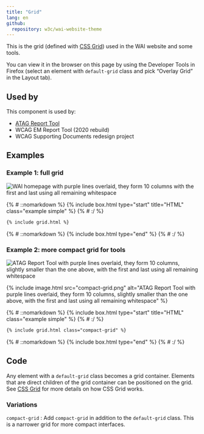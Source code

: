 ```yaml
---
title: "Grid"
lang: en
github:
  repository: w3c/wai-website-theme
---
```


This is the grid (defined with [CSS Grid](https://developer.mozilla.org/en-US/docs/Web/CSS/CSS_Grid_Layout/Basic_Concepts_of_Grid_Layout)) used in the WAI website and some tools.

You can view it in the browser on this page by using the Developer Tools in Firefox (select an element with `default-grid` class and pick “Overlay Grid” in the Layout tab).

## Used by

This component is used by: 

* [ATAG Report Tool](https://w3.org/WAI/atag/report-tool)
* WCAG EM Report Tool (2020 rebuild)
* WCAG Supporting Documents redesign project


## Examples

### Example 1: full grid

![WAI homepage with purple lines overlaid, they form 10 columns with the first and last using all remaining whitespace](https://wai-website-theme.netlify.app/content-images/wai-website-theme/default-grid.png)

{% # ::nomarkdown %}
{% include box.html type="start" title="HTML" class="example simple" %}
{% # :/ %}

```html
{% include grid.html %}
``` 

{% # ::nomarkdown %}
{% include box.html type="end" %}
{% # :/ %}


### Example 2: more compact grid for tools

![ATAG Report Tool with purple lines overlaid, they form 10 columns, slightly smaller than the one above, with the first and last using all remaining whitespace](https://wai-website-theme.netlify.app/content-images/wai-website-theme/compact-grid.png)

{% include image.html src="compact-grid.png" alt="ATAG Report Tool with purple lines overlaid, they form 10 columns, slightly smaller than the one above, with the first and last using all remaining whitespace" %}

{% # ::nomarkdown %}
{% include box.html type="start" title="HTML" class="example simple" %}
{% # :/ %}

```html
{% include grid.html class="compact-grid" %}
```

{% # ::nomarkdown %}
{% include box.html type="end" %}
{% # :/ %}

## Code

Any element with a `default-grid` class becomes a grid container. Elements that are direct children of the grid container can be positioned on the grid. See [CSS Grid](https://developer.mozilla.org/en-US/docs/Web/CSS/CSS_Grid_Layout/Basic_Concepts_of_Grid_Layout) for more details on how CSS Grid works.

### Variations

`compact-grid`
: Add `compact-grid` in addition to the `default-grid` class. This is a narrower grid for more compact interfaces.
